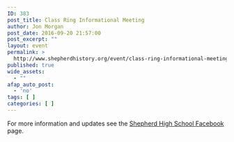 ```yaml
---
ID: 383
post_title: Class Ring Informational Meeting
author: Jon Morgan
post_date: 2016-09-20 21:57:00
post_excerpt: ""
layout: event
permalink: >
  http://www.shepherdhistory.org/event/class-ring-informational-meeting/
published: true
wide_assets:
  - ""
afap_auto_post:
  - 'no'
tags: [ ]
categories: [ ]
---
```

For more information and updates see the <a href="https://www.facebook.com/shepherdmihs/?fref=nf">Shepherd High School Facebook</a> page.